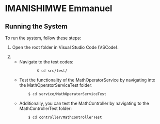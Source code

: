 # IMANISHIMWE Emmanuel

## Running the System

To run the system, follow these steps:

1. Open the root folder in Visual Studio Code (VSCode).

2. - Navigate to the test codes:
        ```bash
                $ cd src/test/
        ```
   - Test the functionality of the MathOperatorService by navigating into the MathOperatorServiceTest folder:
        ```bash
            $ cd service/MathOperatorServiceTest
        ```
   - Additionally, you can test the MathController by navigating to the MathControllerTest folder:
        ```bash
            $ cd controller/MathControllerTest
        ```